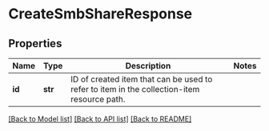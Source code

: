 # CreateSmbShareResponse

## Properties
Name | Type | Description | Notes
------------ | ------------- | ------------- | -------------
**id** | **str** | ID of created item that can be used to refer to item in the collection-item resource path. | 

[[Back to Model list]](../README.md#documentation-for-models) [[Back to API list]](../README.md#documentation-for-api-endpoints) [[Back to README]](../README.md)


